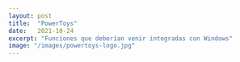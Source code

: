 ```yaml
---
layout: post
title:  "PowerToys"
date:   2021-10-24
excerpt: "Funciones que deberían venir integradas con Windows"
image: "/images/powertoys-logo.jpg"
---
```


